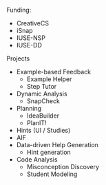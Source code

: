 Funding:
* CreativeCS
* iSnap
* IUSE-NSP
* IUSE-DD

Projects
* Example-based Feedback
    * Example Helper
    * Step Tutor
* Dynamic Analysis
    * SnapCheck
* Planning
    * IdeaBuilder
    * PlanIT!
* Hints (UI / Studies)
* AIF
* Data-driven Help Generation
    * Hint generation
* Code Analysis
    * Misconception Discovery
    * Student Modeling
